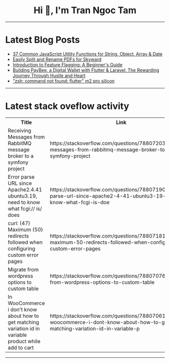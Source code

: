 <h1 align="center">Hi 👋, I'm Tran Ngoc Tam</h1>

---

# Latest Blog Posts 
<!-- BLOG-POST-LIST:START -->
- [37 Common JavaScript Utility Functions for String, Object, Array &amp; Date](https://dev.to/syakirurahman/37-common-javascript-utility-functions-for-string-object-array-date-2afb)
- [Easily Split and Rename PDFs for Skyward](https://dev.to/blacknight318/easily-split-and-rename-pdfs-for-skyward-17ha)
- [Introduction to Feature Flagging: A Beginner&#39;s Guide](https://dev.to/flipt/introduction-to-feature-flagging-a-beginners-guide-4o9c)
- [Building PayBee, a Digital Wallet with Flutter &amp; Laravel: The Rewarding Journey Through Hustle and Heart](https://dev.to/ultracoolbru/building-paybee-a-digital-wallet-with-flutter-laravel-the-rewarding-journey-through-hustle-and-heart-7pj)
- [&quot;zsh: command not found: flutter&quot; m2 pro silicon](https://dev.to/herik06/zsh-command-not-found-flutter-m2-pro-silicon-1go9)
<!-- BLOG-POST-LIST:END -->

---

# Latest stack oveflow activity
<table>
  <tr><th>Title</th><th>Link</th></tr>
  <!-- STACKOVERFLOW:START --><tr><td>Receiving Messages from RabbitMQ message broker to a symfony project</td><td>https://stackoverflow.com/questions/78807203/receiving-messages-from-rabbitmq-message-broker-to-a-symfony-project</td></tr><tr><td>Error parse URL since Apache2.4.41 ubuntu3.19, need to know what fcgi:// is/ does</td><td>https://stackoverflow.com/questions/78807190/error-parse-url-since-apache2-4-41-ubuntu3-19-need-to-know-what-fcgi-is-doe</td></tr><tr><td>curl: &lpar;47&rpar; Maximum &lpar;50&rpar; redirects followed when configuring custom error pages</td><td>https://stackoverflow.com/questions/78807181/curl-47-maximum-50-redirects-followed-when-configuring-custom-error-pages</td></tr><tr><td>Migrate from wordpress options to custom table</td><td>https://stackoverflow.com/questions/78807076/migrate-from-wordpress-options-to-custom-table</td></tr><tr><td>In WooCommerce i don&#39;t know about how to get matching variation id in variable product while add to cart</td><td>https://stackoverflow.com/questions/78807061/in-woocommerce-i-dont-know-about-how-to-get-matching-variation-id-in-variable-p</td></tr><!-- STACKOVERFLOW:END -->
</table>

---


